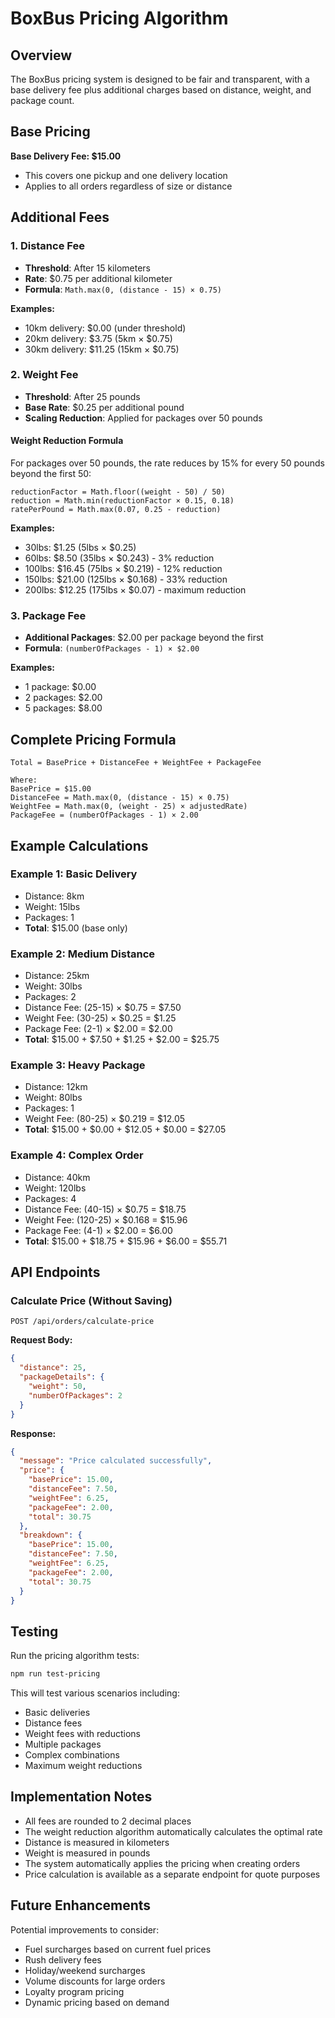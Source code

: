 # BoxBus Pricing Algorithm

## Overview

The BoxBus pricing system is designed to be fair and transparent, with a base delivery fee plus additional charges based on distance, weight, and package count.

## Base Pricing

**Base Delivery Fee: $15.00**
- This covers one pickup and one delivery location
- Applies to all orders regardless of size or distance

## Additional Fees

### 1. Distance Fee
- **Threshold**: After 15 kilometers
- **Rate**: $0.75 per additional kilometer
- **Formula**: `Math.max(0, (distance - 15) × 0.75)`

**Examples:**
- 10km delivery: $0.00 (under threshold)
- 20km delivery: $3.75 (5km × $0.75)
- 30km delivery: $11.25 (15km × $0.75)

### 2. Weight Fee
- **Threshold**: After 25 pounds
- **Base Rate**: $0.25 per additional pound
- **Scaling Reduction**: Applied for packages over 50 pounds

#### Weight Reduction Formula
For packages over 50 pounds, the rate reduces by 15% for every 50 pounds beyond the first 50:

```
reductionFactor = Math.floor((weight - 50) / 50)
reduction = Math.min(reductionFactor × 0.15, 0.18)
ratePerPound = Math.max(0.07, 0.25 - reduction)
```

**Examples:**
- 30lbs: $1.25 (5lbs × $0.25)
- 60lbs: $8.50 (35lbs × $0.243) - 3% reduction
- 100lbs: $16.45 (75lbs × $0.219) - 12% reduction
- 150lbs: $21.00 (125lbs × $0.168) - 33% reduction
- 200lbs: $12.25 (175lbs × $0.07) - maximum reduction

### 3. Package Fee
- **Additional Packages**: $2.00 per package beyond the first
- **Formula**: `(numberOfPackages - 1) × $2.00`

**Examples:**
- 1 package: $0.00
- 2 packages: $2.00
- 5 packages: $8.00

## Complete Pricing Formula

```
Total = BasePrice + DistanceFee + WeightFee + PackageFee

Where:
BasePrice = $15.00
DistanceFee = Math.max(0, (distance - 15) × 0.75)
WeightFee = Math.max(0, (weight - 25) × adjustedRate)
PackageFee = (numberOfPackages - 1) × 2.00
```

## Example Calculations

### Example 1: Basic Delivery
- Distance: 8km
- Weight: 15lbs
- Packages: 1
- **Total**: $15.00 (base only)

### Example 2: Medium Distance
- Distance: 25km
- Weight: 30lbs
- Packages: 2
- Distance Fee: (25-15) × $0.75 = $7.50
- Weight Fee: (30-25) × $0.25 = $1.25
- Package Fee: (2-1) × $2.00 = $2.00
- **Total**: $15.00 + $7.50 + $1.25 + $2.00 = $25.75

### Example 3: Heavy Package
- Distance: 12km
- Weight: 80lbs
- Packages: 1
- Weight Fee: (80-25) × $0.219 = $12.05
- **Total**: $15.00 + $0.00 + $12.05 + $0.00 = $27.05

### Example 4: Complex Order
- Distance: 40km
- Weight: 120lbs
- Packages: 4
- Distance Fee: (40-15) × $0.75 = $18.75
- Weight Fee: (120-25) × $0.168 = $15.96
- Package Fee: (4-1) × $2.00 = $6.00
- **Total**: $15.00 + $18.75 + $15.96 + $6.00 = $55.71

## API Endpoints

### Calculate Price (Without Saving)
```
POST /api/orders/calculate-price
```

**Request Body:**
```json
{
  "distance": 25,
  "packageDetails": {
    "weight": 50,
    "numberOfPackages": 2
  }
}
```

**Response:**
```json
{
  "message": "Price calculated successfully",
  "price": {
    "basePrice": 15.00,
    "distanceFee": 7.50,
    "weightFee": 6.25,
    "packageFee": 2.00,
    "total": 30.75
  },
  "breakdown": {
    "basePrice": 15.00,
    "distanceFee": 7.50,
    "weightFee": 6.25,
    "packageFee": 2.00,
    "total": 30.75
  }
}
```

## Testing

Run the pricing algorithm tests:
```bash
npm run test-pricing
```

This will test various scenarios including:
- Basic deliveries
- Distance fees
- Weight fees with reductions
- Multiple packages
- Complex combinations
- Maximum weight reductions

## Implementation Notes

- All fees are rounded to 2 decimal places
- The weight reduction algorithm automatically calculates the optimal rate
- Distance is measured in kilometers
- Weight is measured in pounds
- The system automatically applies the pricing when creating orders
- Price calculation is available as a separate endpoint for quote purposes

## Future Enhancements

Potential improvements to consider:
- Fuel surcharges based on current fuel prices
- Rush delivery fees
- Holiday/weekend surcharges
- Volume discounts for large orders
- Loyalty program pricing
- Dynamic pricing based on demand
